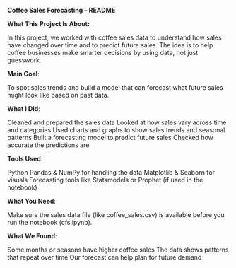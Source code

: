 **Coffee Sales Forecasting – README**

**What This Project Is About:**

In this project, we worked with coffee sales data to understand how sales have changed over time and to predict future sales. The idea is to help coffee businesses make smarter decisions by using data, not just guesswork.

**Main Goal**:

To spot sales trends and build a model that can forecast what future sales might look like based on past data.

**What I Did**:

Cleaned and prepared the sales data
Looked at how sales vary across time and categories
Used charts and graphs to show sales trends and seasonal patterns
Built a forecasting model to predict future sales
Checked how accurate the predictions are

**Tools Used**:

Python
Pandas & NumPy for handling the data
Matplotlib & Seaborn for visuals
Forecasting tools like Statsmodels or Prophet (if used in the notebook)

**What You Need**:

Make sure the sales data file (like coffee_sales.csv) is available before you run the notebook (cfs.ipynb).

**What We Found**:

Some months or seasons have higher coffee sales
The data shows patterns that repeat over time
Our forecast can help plan for future demand
